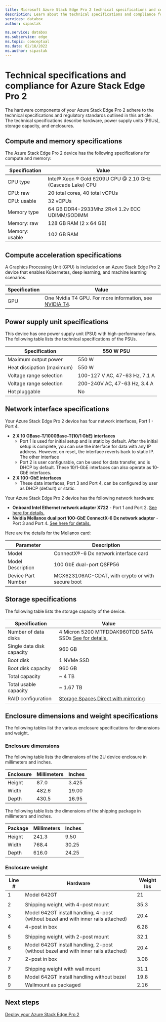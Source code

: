 ```yaml
---
title: Microsoft Azure Stack Edge Pro 2 technical specifications and compliance| Microsoft Docs
description: Learn about the technical specifications and compliance for your Azure Stack Edge Pro 2 device
services: databox
author: sipastak

ms.service: databox
ms.subservice: edge
ms.topic: conceptual
ms.date: 02/18/2022
ms.author: sipastak
---
```


# Technical specifications and compliance for Azure Stack Edge Pro 2

The hardware components of your Azure Stack Edge Pro 2 adhere to the technical specifications and regulatory standards outlined in this article. The technical specifications describe hardware, power supply units (PSUs), storage capacity, and enclosures.

## Compute and memory specifications

The Azure Stack Edge Pro 2 device has the following specifications for compute and memory:

| Specification  | Value                                                                       |
|----------------|-----------------------------------------------------------------------------|
| CPU type       | Intel® Xeon ® Gold 6209U CPU @ 2.10 GHz (Cascade Lake) CPU|
| CPU: raw       | 20 total cores, 40 total vCPUs                                              |
| CPU: usable    | 32 vCPUs                                                                    |
| Memory type    | 64 GB DDR4-2933Mhz 2Rx4 1.2v ECC UDIMM/SODIMM |
| Memory: raw    | 128 GB RAM (2 x 64 GB)                                                      |
| Memory: usable | 102 GB RAM                                                                  |


## Compute acceleration specifications

A Graphics Processing Unit (GPU) is included on an Azure Stack Edge Pro 2 device that enables Kubernetes, deep learning, and machine learning scenarios.

| Specification           | Value                  |
|-------------------------|----------------------------|
| GPU   | One Nvidia T4 GPU. For more information, see [NVIDIA T4](https://www.nvidia.com/en-us/data-center/tesla-t4/).| 


## Power supply unit specifications

This device has one power supply unit (PSU) with high-performance fans. The following table lists the technical specifications of the PSUs.

| Specification           | 550 W PSU                  |
|-------------------------|----------------------------|
| Maximum output power    | 550 W                      |
| Heat dissipation (maximum)    | 550 W                  |
| Voltage range selection | 100-127 V AC, 47-63 Hz, 7.1 A |
| Voltage range selection | 200-240V AC, 47-63 Hz, 3.4 A |
| Hot pluggable           | No                   |


## Network interface specifications

Your Azure Stack Edge Pro 2 device has four network interfaces, Port 1 - Port 4.

* **2 X 10 GBase-T/1000Base-T(10/1 GbE) interfaces** 
    * Port 1 is used for initial setup and is static by default. After the initial setup is complete, you can use the interface for data with any IP address. However, on reset, the interface reverts back to static IP. The other interface 
    * Port 2 is user configurable, can be used for data transfer, and is DHCP by default. These 10/1-GbE interfaces can also operate as 10-GbE interfaces.
* **2 X 100-GbE interfaces** 
    * These data interfaces, Port 3 and Port 4, can be configured by user as DHCP (default) or static. 


Your Azure Stack Edge Pro 2 device has the following network hardware:

* **Onboard Intel Ethernet network adapter X722** - Port 1 and Port 2. [See here for details.](https://www.intel.com/content/www/us/en/ethernet-products/network-adapters/ethernet-x722-brief.html)
* **Nvidia Mellanox dual port 100-GbE ConnectX-6 Dx network adapter** - Port 3 and Port 4. [See here for details.](https://www.nvidia.com/en-us/networking/ethernet/connectx-6-dx/)

Here are the details for the Mellanox card:

| Parameter           | Description                 |
|-------------------------|----------------------------|
| Model              | ConnectX®-6 Dx network interface card             |
| Model Description  | 100 GbE dual-port QSFP56 |
| Device Part Number | MCX623106AC-CDAT, with crypto or with secure boot |

## Storage specifications

The following table lists the storage capacity of the device.

|     Specification                         |     Value             |
|-------------------------------------------|-----------------------|
|    Number of data disks                   |    4 Micron 5200 MTFDDAK960TDD SATA SSDs [See for details.](https://www.micron.com/solutions/technical-briefs/micron-5200-series-of-sata-ssds)|
|    Single data disk capacity              |    960 GB             |
|    Boot disk    |    1  NVMe SSD                |
|    Boot disk capacity                       |    960 GB             |
|    Total capacity                          |    ~ 4 TB             |
|    Total usable capacity                   |    ~ 1.67 TB          |
|    RAID configuration                      |    [Storage Spaces Direct with mirroring](/windows-server/storage/storage-spaces/storage-spaces-fault-tolerance#mirroring) |


## Enclosure dimensions and weight specifications

The following tables list the various enclosure specifications for dimensions and weight.

### Enclosure dimensions

The following table lists the dimensions of the 2U device enclosure in millimeters and inches.

|     Enclosure     |     Millimeters     |     Inches     |
|-------------------|---------------------|----------------|
|    Height         |    87.0             |    3.425       |
|    Width          |    482.6            |    19.00       |
|    Depth          |    430.5            |    16.95       |

The following table lists the dimensions of the shipping package in millimeters and inches.

|     Package       |     Millimeters     |     Inches     |
|-------------------|---------------------|----------------|
|    Height         |    241.3            |    9.50        |
|    Width          |    768.4            |    30.25       |
|    Depth          |    616.0            |    24.25       |

### Enclosure weight

| Line # | Hardware                                                                           | Weight lbs |
|--------|------------------------------------------------------------------------------------|------------|
| 1      | Model 642GT                                                                        | 21         |
|        |                                                                                    |            |
| 2      | Shipping weight, with 4-post mount                                                 | 35.3       |
| 3      | Model 642GT install handling, 4-post (without bezel and with inner rails attached) | 20.4       |
| 4      | 4-post in box                                                                      | 6.28       |
|        |                                                                                    |            |
| 5      | Shipping weight, with 2-post mount                                                 | 32.1       |
| 6      | Model 642GT install handling, 2-post (without bezel and with inner rails attached) | 20.4       |
| 7      | 2-post in box                                                                      | 3.08       |
|        |                                                                                    |            |
| 7      | Shipping weight with wall mount                                                    | 31.1       |
| 8      | Model 642GT install handling without bezel                                         | 19.8       |
| 9      | Wallmount as packaged                                                              | 2.16       |



## Next steps

[Deploy your Azure Stack Edge Pro 2](azure-stack-edge-pro-2-deploy-prep.md)
